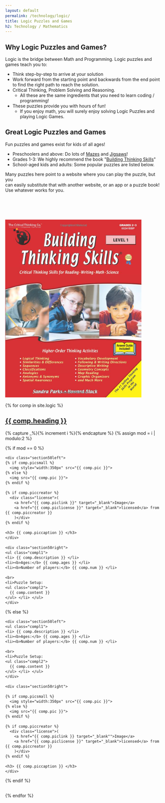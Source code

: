 ```yaml
---
layout: default
permalink: /technology/logic/
title: Logic Puzzles and Games
h2: Technology / Mathematics
---
```


<section50short> 
<h2>Why Logic Puzzles and Games?</h2>
<p>Logic is the bridge between Math and Programming. Logic puzzles and games teach you to:</p>
<ul class="yes">
 <li>Think step-by-step to arrive at your solution</li>  
 <li>Work forward from the starting point and backwards from the end point to find the right path to reach the solution.</li>
 <li> Critical Thinking, Problem Solving and Reasoning. 
 <ul class="aboutl2"><li>All these are the same ingredients that you need to learn coding / programming! </li></ul>
 </li>
 <li>These puzzles provide you with hours of fun!
 <ul class="aboutl2"><li>If you enjoy math, you will surely enjoy solving Logic Puzzles and playing Logic Games.</li></ul>
 </li>
</ul>
</section50short>

<sectionpd>
<h2>Great Logic Puzzles and Games</h2>

<div class="sectionpdContent" style="min-height: 250px;">

<p>Fun puzzles and games exist for kids of all ages!</p>
<ul class="disc16l1"> 
 <li>Preschoolers and above: Do lots of <a href="https://www.amazon.com/s?k=maze+books+for+kids&ref=nb_sb_noss_2" target="_blank">Mazes</a> and <a href="https://www.amazon.com/s?k=jigsaw+puzzles&ref=nb_sb_noss_2" target="_blank">Jigsaws</a>!</li>
 <li>Grades 1-3: We highly recommend the book "<a href="https://www.amazon.com/gp/product/1601441495/" target="_blank">Building Thinking Skills</a>"</li>
 <li>School-aged kids and adults: Some popular puzzles are listed below. </li>
 </ul>
<p>Many puzzles here point to a website where you can play the puzzle, but you <br>can easily substitute that with another website, or an app or a puzzle book! <br> Use whatever works for you. </p>

</div>
  <img class="sectionpdPicture" style="margin-top: 0px;" src="/images/tech/Thinking.png">
</sectionpd>

{% for comp in site.logic %}  
<section50> 
  <h2> <a href=" {{ comp.toplink }} " target="_blank">{{ comp.heading }} </a> </h2>

  <!-- Use capture to prevent outputting i -->
  {% capture _%}{% increment i %}{% endcapture %}
  {% assign mod = i | modulo:2 %}

  <!-- For even loop runs, put pic to left. Switch for odd -->
  {% if mod == 0 %}

    <div class="section50left">
    {% if comp.picsmall %}
      <img style="width:350px" src="{{ comp.pic }}">
    {% else %}
      <img src="{{ comp.pic }}">
    {% endif %}

    {% if comp.piccreator %}
      <div class="license">(
        <a href="{{ comp.piclink }}" target="_blank">Image</a>
        <a href="{{ comp.piclicense }}" target="_blank">licensed</a> from {{ comp.piccreator }}
        )</div>
    {% endif %}

    <h3> {{ comp.piccaption }} </h3>
    </div>

    <div class="section50right">
    <ul class="compl1">
    <li> {{ comp.description }} </li>
    <li><b>Ages:</b> {{ comp.ages }} </li>
    <li><b>Number of players:</b> {{ comp.num }} </li>   

    <br>
    <li>Puzzle Setup:
    <ul class="compl2">
      {{ comp.content }} 
    </ul> </li> </ul>
    </div>

  {% else %}

    <div class="section50left">
    <ul class="compl1">
    <li> {{ comp.description }} </li>
    <li><b>Ages:</b> {{ comp.ages }} </li>
    <li><b>Number of players:</b> {{ comp.num }} </li>
 
    <br>
    <li>Puzzle Setup:
    <ul class="compl2">
      {{ comp.content }} 
    </ul> </li> </ul>
    </div>
 
    <div class="section50right">

    {% if comp.picsmall %}
      <img style="width:350px" src="{{ comp.pic }}">
    {% else %}
      <img src="{{ comp.pic }}">
    {% endif %}

    {% if comp.piccreator %}
      <div class="license">(
        <a href="{{ comp.piclink }} target="_blank"">Image</a>
        <a href="{{ comp.piclicense }}" target="_blank">licensed</a> from {{ comp.piccreator }}
        )</div>
    {% endif %}

    <h3> {{ comp.piccaption }} </h3>
    </div>

  {% endif %}

</section50>
<br>
{% endfor %}
